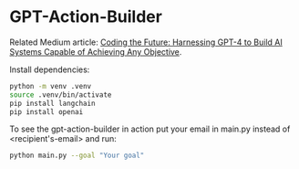 # GPT-Action-Builder

Related Medium article: [Coding the Future: Harnessing GPT-4 to Build AI Systems Capable of Achieving Any Objective](https://medium.com/@kenton_69720/coding-the-future-harnessing-gpt-4-to-build-develop-ai-systems-capable-of-achieving-any-objective-85d2f55dc052).

Install dependencies:
```bash
python -m venv .venv
source .venv/bin/activate
pip install langchain
pip install openai
```

To see the gpt-action-builder in action put your email in main.py instead of <recipient's-email> and run:
```bash
python main.py --goal "Your goal"
```
